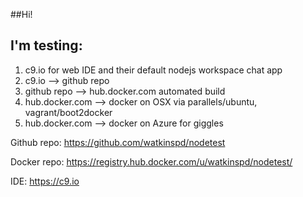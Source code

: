 ##Hi!

## I'm testing:
1. c9.io for web IDE and their default nodejs workspace chat app
2. c9.io --> github repo
3. github repo --> hub.docker.com automated build
4. hub.docker.com --> docker on OSX via parallels/ubuntu, vagrant/boot2docker
5. hub.docker.com --> docker on Azure for giggles

Github repo: https://github.com/watkinspd/nodetest

Docker repo: https://registry.hub.docker.com/u/watkinspd/nodetest/

IDE: https://c9.io



